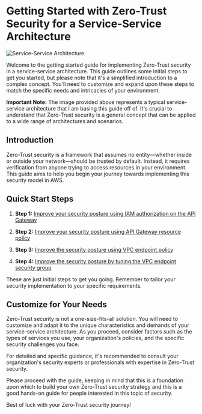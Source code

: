# Getting Started with Zero-Trust Security for a Service-Service Architecture

![Service-Service Architecture](https://us-west-2-tcprod.s3.us-west-2.amazonaws.com/courses/SPL-TF-200-SIZTAS/v1.0.9.prod-838ff4f2/instructions/en_us/images/high-level.png)

Welcome to the getting started guide for implementing Zero-Trust security in a service-service architecture. This guide outlines some initial steps to get you started, but please note that it's a simplified introduction to a complex concept. You'll need to customize and expand upon these steps to match the specific needs and intricacies of your environment.

**Important Note:** The image provided above represents a typical service-service architecture that I am basing this guide off of. It's crucial to understand that Zero-Trust security is a general concept that can be applied to a wide range of architectures and scenarios.

## Introduction

Zero-Trust security is a framework that assumes no entity—whether inside or outside your network—should be trusted by default. Instead, it requires verification from anyone trying to access resources in your environment. This guide aims to help you begin your journey towards implementing this security model in AWS.

## Quick Start Steps

1. **Step 1:** [Improve your security posture using IAM authorization on the API Gateway](https://github.com/NextGenSec-Github/CloudSecurity/blob/main/aws/Zero-Trust%20on%20AWS/Implementing%20Zero-Trust%20for%20a%20Service-Service%20Architecture/API%20GW%20Resource%20Policies.md)

2. **Step 2:** [Improve your security posture using API Gateway resource policy]()

3. **Step 3:** [Improve the security posture using VPC endpoint policy]()

4. **Step 4:** [Improve the security posture by tuning the VPC endpoint security group]()

These are just initial steps to get you going. Remember to tailor your security implementation to your specific requirements.

## Customize for Your Needs

Zero-Trust security is not a one-size-fits-all solution. You will need to customize and adapt it to the unique characteristics and demands of your service-service architecture. As you proceed, consider factors such as the types of services you use, your organization's policies, and the specific security challenges you face.

For detailed and specific guidance, it's recommended to consult your organization's security experts or professionals with expertise in Zero-Trust security.

Please proceed with the guide, keeping in mind that this is a foundation upon which to build your own Zero-Trust security strategy and this is a good hands-on guide for people interested in this topic of security.

Best of luck with your Zero-Trust security journey!
